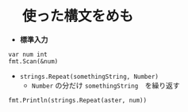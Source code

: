 # 　使った構文をめも

- **標準入力**
```
var num int
fmt.Scan(&num)
```
- `strings.Repeat(somethingString, Number)`
  - `Number` の分だけ `somethingString`　を繰り返す
```
fmt.Println(strings.Repeat(aster, num))
```
